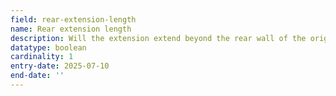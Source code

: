 ```yaml
---
field: rear-extension-length
name: Rear extension length
description: Will the extension extend beyond the rear wall of the original dwelling
datatype: boolean
cardinality: 1
entry-date: 2025-07-10
end-date: ''
---
```


